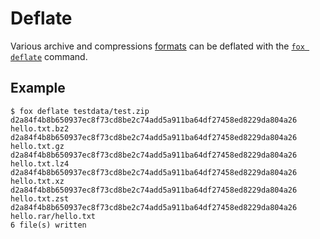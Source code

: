# Deflate
Various archive and compressions [formats](../loader.md) can be deflated with the [`fox deflate`](../../basics/usage/deflate.md) command.

## Example
```console
$ fox deflate testdata/test.zip
d2a84f4b8b650937ec8f73cd8be2c74add5a911ba64df27458ed8229da804a26  hello.txt.bz2
d2a84f4b8b650937ec8f73cd8be2c74add5a911ba64df27458ed8229da804a26  hello.txt.gz
d2a84f4b8b650937ec8f73cd8be2c74add5a911ba64df27458ed8229da804a26  hello.txt.lz4
d2a84f4b8b650937ec8f73cd8be2c74add5a911ba64df27458ed8229da804a26  hello.txt.xz
d2a84f4b8b650937ec8f73cd8be2c74add5a911ba64df27458ed8229da804a26  hello.txt.zst
d2a84f4b8b650937ec8f73cd8be2c74add5a911ba64df27458ed8229da804a26  hello.rar/hello.txt
6 file(s) written
```
